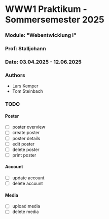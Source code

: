 # WWW1 Praktikum - Sommersemester 2025

### Module: "Webentwicklung I"

### Prof: Stalljohann

### Date: 03.04.2025 - 12.06.2025

### Authors

- Lars Kemper
- Tom Steinbach

### TODO

#### Poster

- [ ] poster overview
- [ ] create poster
- [ ] poster details
- [ ] edit poster
- [ ] delete poster
- [ ] print poster

#### Account

- [ ] update account
- [ ] delete account

#### Media

- [ ] upload media
- [ ] delete media
